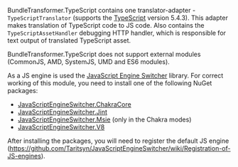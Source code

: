 BundleTransformer.TypeScript contains one translator-adapter - `TypeScriptTranslator` (supports the [TypeScript](https://www.typescriptlang.org) version 5.4.3).
This adapter makes translation of TypeScript code to JS code.
Also contains the `TypeScriptAssetHandler` debugging HTTP handler, which is responsible for text output of translated TypeScript asset.

BundleTransformer.TypeScript does not support external modules (CommonJS, AMD, SystemJS, UMD and ES6 modules).

As a JS engine is used the [JavaScript Engine Switcher](https://github.com/Taritsyn/JavaScriptEngineSwitcher) library.
For correct working of this module, you need to install one of the following NuGet packages:

 * [JavaScriptEngineSwitcher.ChakraCore](https://www.nuget.org/packages/JavaScriptEngineSwitcher.ChakraCore)
 * [JavaScriptEngineSwitcher.Jint](https://www.nuget.org/packages/JavaScriptEngineSwitcher.Jint)
 * [JavaScriptEngineSwitcher.Msie](https://www.nuget.org/packages/JavaScriptEngineSwitcher.Msie) (only in the Chakra modes)
 * [JavaScriptEngineSwitcher.V8](https://www.nuget.org/packages/JavaScriptEngineSwitcher.V8)

After installing the packages, you will need to register the default JS engine (https://github.com/Taritsyn/JavaScriptEngineSwitcher/wiki/Registration-of-JS-engines).